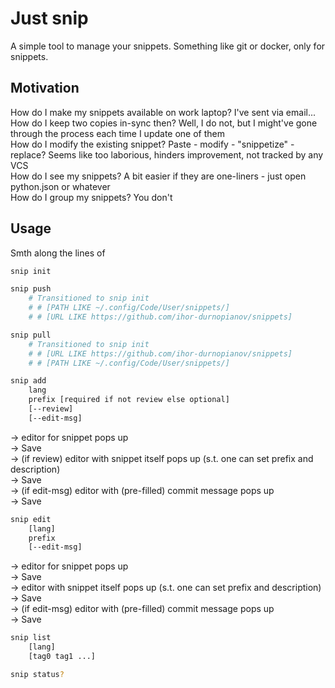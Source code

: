 # Just snip

A simple tool to manage your snippets.  Something like git or docker, only for snippets.

## Motivation

How do I make my snippets available on work laptop?  I've sent via email...  
How do I keep two copies in-sync then?  Well, I do not, but I might've gone through the process each time I update one of them  
How do I modify the existing snippet?  Paste - modify - "snippetize" - replace?  Seems like too laborious, hinders improvement, not tracked by any VCS  
How do I see my snippets?  A bit easier if they are one-liners - just open python.json or whatever  
How do I group my snippets?  You don't

## Usage

Smth along the lines of

```bash
snip init
```

```bash
snip push
    # Transitioned to snip init
    # # [PATH LIKE ~/.config/Code/User/snippets/]
    # # [URL LIKE https://github.com/ihor-durnopianov/snippets]
```

```bash
snip pull
    # Transitioned to snip init
    # # [URL LIKE https://github.com/ihor-durnopianov/snippets]
    # # [PATH LIKE ~/.config/Code/User/snippets/]
```

```bash
snip add
    lang
    prefix [required if not review else optional]
    [--review]
    [--edit-msg]
```
-> editor for snippet pops up  
-> Save  
-> (if review) editor with snippet itself pops up (s.t. one can set prefix and description)  
-> Save  
-> (if edit-msg) editor with (pre-filled) commit message pops up  
-> Save

```bash
snip edit
    [lang]
    prefix
    [--edit-msg]
```
-> editor for snippet pops up  
-> Save  
-> editor with snippet itself pops up (s.t. one can set prefix and description)  
-> Save  
-> (if edit-msg) editor with (pre-filled) commit message pops up  
-> Save

```bash
snip list
    [lang]
    [tag0 tag1 ...]
```

```bash
snip status?
```

